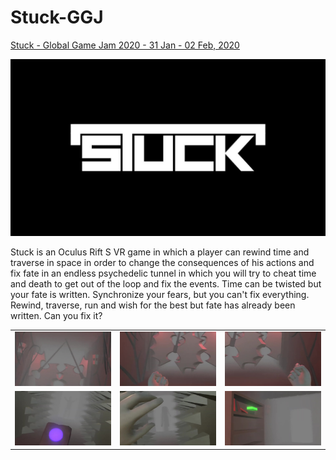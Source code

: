 # Stuck-GGJ

[Stuck - Global Game Jam 2020 - 31 Jan - 02 Feb, 2020](https://globalgamejam.org/2020/games/stuck-3)


[![](https://raw.githubusercontent.com/Mhmd-Hisham/Stuck-GGJ/master/thumbnails/stuck1707.jpg)](youtu.be\g723FSlWfNc)

Stuck is an Oculus Rift S VR game in which a player can rewind time and traverse in space in order to change the consequences of his actions and fix fate in an endless psychedelic tunnel in which you will try to cheat time and death to get out of the loop and fix the events. Time can be twisted but your fate is written. Synchronize your fears, but you can't fix everything. Rewind, traverse, run and wish for the best but fate has already been written. Can you fix it?


|                          |                          |                          |
:-------------------------:|:------------------------:|:-------------------------:
[![](https://raw.githubusercontent.com/Mhmd-Hisham/Stuck-GGJ/master/thumbnails/stuck0697.jpg)](youtu.be\g723FSlWfNc)  |  [![](https://raw.githubusercontent.com/Mhmd-Hisham/Stuck-GGJ/master/thumbnails/stuck1055.jpg)](youtu.be\g723FSlWfNc)  |  [![](https://raw.githubusercontent.com/Mhmd-Hisham/Stuck-GGJ/master/thumbnails/stuck1025.jpg)](youtu.be\g723FSlWfNc)
[![](https://raw.githubusercontent.com/Mhmd-Hisham/Stuck-GGJ/master/thumbnails/stuck1309.jpg)](youtu.be\g723FSlWfNc)  |  [![](https://raw.githubusercontent.com/Mhmd-Hisham/Stuck-GGJ/master/thumbnails/stuck1430.jpg)](youtu.be\g723FSlWfNc)  |  [![](https://raw.githubusercontent.com/Mhmd-Hisham/Stuck-GGJ/master/thumbnails/stuck0623.jpg)](youtu.be\g723FSlWfNc)


